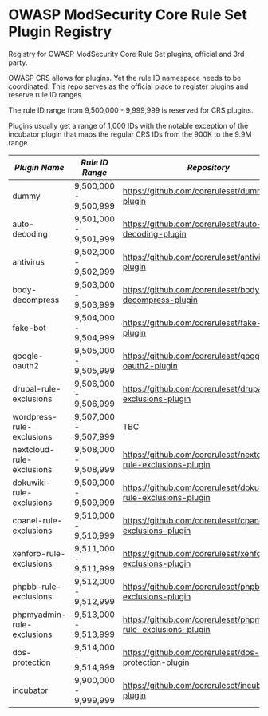 # OWASP ModSecurity Core Rule Set Plugin Registry
Registry for OWASP ModSecurity Core Rule Set plugins, official and 3rd party.

OWASP CRS allows for plugins. Yet the rule ID namespace needs to be coordinated. This repo serves as the official 
place to register plugins and reserve rule ID ranges.

The rule ID range from 9,500,000 - 9,999,999 is reserved for CRS plugins.

Plugins usually get a range of 1,000 IDs with the notable exception of the incubator plugin that
maps the regular CRS IDs from the 900K to the 9.9M range.


| *Plugin Name*              | *Rule ID Range*       | *Repository*                                                     | *Type*   |
|----------------------------|-----------------------|------------------------------------------------------------------|----------|
| dummy                      | 9,500,000 - 9,500,999 | https://github.com/coreruleset/dummy-plugin                      | official |
| auto-decoding              | 9,501,000 - 9,501,999 | https://github.com/coreruleset/auto-decoding-plugin              | official |
| antivirus                  | 9,502,000 - 9,502,999 | https://github.com/coreruleset/antivirus-plugin                  | official |
| body-decompress            | 9,503,000 - 9,503,999 | https://github.com/coreruleset/body-decompress-plugin            | official |
| fake-bot                   | 9,504,000 - 9,504,999 | https://github.com/coreruleset/fake-bot-plugin                   | official |
| google-oauth2              | 9,505,000 - 9,505,999 | https://github.com/coreruleset/google-oauth2-plugin              | official |
| drupal-rule-exclusions     | 9,506,000 - 9,506,999 | https://github.com/coreruleset/drupal-rule-exclusions-plugin     | official |
| wordpress-rule-exclusions  | 9,507,000 - 9,507,999 | TBC                                                              | official |
| nextcloud-rule-exclusions  | 9,508,000 - 9,508,999 | https://github.com/coreruleset/nextcloud-rule-exclusions-plugin  | official |
| dokuwiki-rule-exclusions   | 9,509,000 - 9,509,999 | https://github.com/coreruleset/dokuwiki-rule-exclusions-plugin   | official |
| cpanel-rule-exclusions     | 9,510,000 - 9,510,999 | https://github.com/coreruleset/cpanel-rule-exclusions-plugin     | official |
| xenforo-rule-exclusions    | 9,511,000 - 9,511,999 | https://github.com/coreruleset/xenforo-rule-exclusions-plugin    | official |
| phpbb-rule-exclusions      | 9,512,000 - 9,512,999 | https://github.com/coreruleset/phpbb-rule-exclusions-plugin      | official |
| phpmyadmin-rule-exclusions | 9,513,000 - 9,513,999 | https://github.com/coreruleset/phpmyadmin-rule-exclusions-plugin | official |
| dos-protection             | 9,514,000 - 9,514,999 | https://github.com/coreruleset/dos-protection-plugin             | official |
| incubator                  | 9,900,000 - 9,999,999 | https://github.com/coreruleset/incubator-plugin                  | official |
